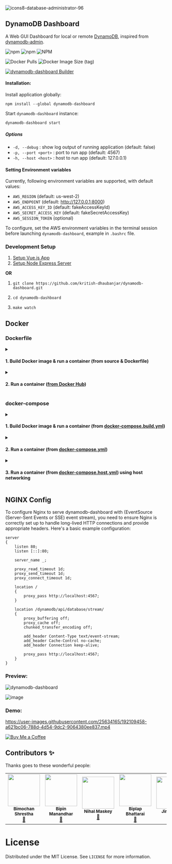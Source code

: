 ![icons8-database-administrator-96](https://user-images.githubusercontent.com/25634165/204095372-d6d8362f-3a33-4ab7-8b97-330fe712c404.png)

## DynamoDB Dashboard

A Web GUI Dashboard for local or remote [DynamoDB](https://aws.amazon.com/blogs/aws/dynamodb-local-for-desktop-development/), inspired from [dynamodb-admin](https://github.com/aaronshaf/dynamodb-admin).

![npm](https://img.shields.io/npm/v/dynamodb-dashboard?label=npm&style=flat-square) ![npm](https://img.shields.io/npm/dw/dynamodb-dashboard?style=flat-square) ![NPM](https://img.shields.io/npm/l/dynamodb-dashboard?style=flat-square)

![Docker Pulls](https://img.shields.io/docker/pulls/kritishdhaubanjar/dynamodb-dashboard?style=flat-square) ![Docker Image Size (tag)](https://img.shields.io/docker/image-size/kritishdhaubanjar/dynamodb-dashboard/latest?style=flat-square)

[![dynamodb-dashboard Builder](https://img.shields.io/github/actions/workflow/status/kritish-dhaubanjar/dynamodb-dashboard/build.yml?branch=main&label=dynamodb-dashboard%20Builder&style=flat-square)](https://github.com/kritish-dhaubanjar/dynamodb-dashboard/actions/workflows/build.yml)

#### Installation:
Install application globally:
```shell
npm install --global dynamodb-dashboard
```

Start `dynamodb-dashboard` instance:
```shell
dynamodb-dashboard start
```

##### Options
- `-d, --debug` : show log output of running application (default: false)
- `-p, --port <port>` : port to run app (default: 4567)
- `-h, --host <host>` : host to run app (default: 127.0.0.1)

#### Setting Environment variables
Currently, following environment variables are supported, with default values:

- `AWS_REGION` (default: us-west-2)
- `AWS_ENDPOINT` (default: http://127.0.0.1:8000)
- `AWS_ACCESS_KEY_ID` (default: fakeAccessKeyId)
- `AWS_SECRET_ACCESS_KEY` (default: fakeSecretAccessKey)
- `AWS_SESSION_TOKEN` (optional)

To configure, set the AWS environment variables in the terminal session before launching `dynamodb-dashboard`, example in `.bashrc` file.

### Development Setup
1. [Setup Vue.js App](https://github.com/kritish-dhaubanjar/dynamodb-dashboard/tree/main/app)
2. [Setup Node Express Server](https://github.com/kritish-dhaubanjar/dynamodb-dashboard/tree/main/server)

**OR**

1.  ```shell
    git clone https://github.com/kritish-dhaubanjar/dynamodb-dashboard.git
    ```
2. ```shell
   cd dynamodb-dashboard
   ```
3. ```shell
   make watch
   ```

## Docker

### Dockerfile

<details>
  <summary><h4>1. Build Docker image & run a container (from source & Dockerfile)</h4></summary>
  
  **a. Clone Repository**
  1. ```shell
     git clone https://github.com/kritish-dhaubanjar/dynamodb-dashboard.git
     ```
  2. ```shell
     cd dynamodb-dashboard
     ```
  
  **b. Build Docker Image**
  ```shell
  docker build . -t dynamodb-dashboard:local
  ```
  
  *Build Arguments:*
  - `PORT_ARG` (default: `4567`)
  - `HOST_ARG` (default: `0.0.0.0`)
  - `PREFIX_ARG` (default: `dynamodb`, prefix of route URIs)
  
  **c. Run Docker Container**
  ```shell
  docker run -p 8080:4567 dynamodb-dashboard:local
  ```
  
  *Environment Variables:*
  - `AWS_REGION` (default: `us-west-2`)
  - `AWS_ENDPOINT` (default: `http://127.0.0.1:8000`)
  - `AWS_ACCESS_KEY_ID` (default: `fakeAccessKeyId`)
  - `AWS_SECRET_ACCESS_KEY` (default: `fakeSecretAccessKey`)
  - `AWS_SESSION_TOKEN` (optional)
  
  *NOTE: For dynamodb running in the host machine, use flag `--network=host` for running dynamodb-dashboard container.*
</details>
<details>
  <summary><h4>2. Run a container (<a href="https://hub.docker.com/r/kritishdhaubanjar/dynamodb-dashboard">from Docker Hub</a>)</h4></summary>
  
  1. ```shell
     docker pull kritishdhaubanjar/dynamodb-dashboard:latest
     ```
  2. ```shell
     docker run -p 8080:4567 kritishdhaubanjar/dynamodb-dashboard:latest
     ```
  
  *Environment Variables:*
  - `AWS_REGION` (default: `us-west-2`)
  - `AWS_ENDPOINT` (default: `http://127.0.0.1:8000`)
  - `AWS_ACCESS_KEY_ID` (default: `fakeAccessKeyId`)
  - `AWS_SECRET_ACCESS_KEY` (default: `fakeSecretAccessKey`)
  - `AWS_SESSION_TOKEN` (optional)
  
  *NOTE: For dynamodb running in the host machine, use flag `--network=host` for running dynamodb-dashboard container.*
</details>

### docker-compose

<details>
  <summary><h4>1. Build Docker image & run a container (from <a href="https://github.com/kritish-dhaubanjar/dynamodb-dashboard/blob/main/docker-compose.build.yml">docker-compose.build.yml</a>)</h4></summary>
  
  *dynamoDB image (from docker hub) + dynamodb-dashboard image (built from source)*
  
  **a. Clone Repository**
  1. ```shell
     git clone https://github.com/kritish-dhaubanjar/dynamodb-dashboard.git
     ```
  2. ```shell
     cd dynamodb-dashboard
     ```
    
  **b. Build & Run Docker Image**
  ```shell
  docker-compose -f docker-compose.build.yml up
  ```
</details>
<details>
  <summary><h4>2. Run a container (from <a href="https://github.com/kritish-dhaubanjar/dynamodb-dashboard/blob/main/docker-compose.yml">docker-compose.yml</a>)</h4></summary>
  
  *dynamoDB image (from docker hub) + dynamodb-dashboard image (from docker hub)*
  
  ```shell
  docker-compose up
  ```
</details>
<details>
  <summary><h4>3. Run a container (from <a href="https://github.com/kritish-dhaubanjar/dynamodb-dashboard/blob/main/docker-compose.host.yml">docker-compose.host.yml</a>) using host networking</h4></summary>
  
  *dynamoDB (host network) + dynamodb-dashboard image (from docker hub)*
  
  ```shell
  docker-compose -f docker-compose.host.yml up
  ```
</details>

## NGINX Config
To configure Nginx to serve dynamodb-dashboard with (EventSource (Server-Sent Events or SSE) event stream), you need to ensure Nginx is correctly set up to handle long-lived HTTP connections and provide appropriate headers. Here's a basic example configuration:
```nginx
server
{
    listen 80;
    listen [::]:80;

    server_name _;

    proxy_read_timeout 1d;
    proxy_send_timeout 1d;
    proxy_connect_timeout 1d;

    location /
    {
        proxy_pass http://localhost:4567;
    }

    location /dynamodb/api/database/stream/
    {
        proxy_buffering off;
        proxy_cache off;
        chunked_transfer_encoding off;

        add_header Content-Type text/event-stream;
        add_header Cache-Control no-cache;
        add_header Connection keep-alive;

        proxy_pass http://localhost:4567;
    }
}
```

### Preview:
![dynamodb-dashboard](https://user-images.githubusercontent.com/25634165/213922274-d70cde00-4d70-47ac-ab84-68b6f0933d58.png)

![image](https://user-images.githubusercontent.com/25634165/215118400-fe18ea87-5562-4e7d-be7b-ccf61a3fbe99.png)

### Demo:
https://user-images.githubusercontent.com/25634165/192109458-a621bc06-788d-4d54-9dc2-9064380ee837.mp4

[![Buy Me a Coffee](https://img.shields.io/badge/Buy%20me%20a%20coffee-orange?style=for-the-badge&logo=buy-me-a-coffee)](https://www.buymeacoffee.com/kritishdhaubanjar)

## Contributors ✨

Thanks goes to these wonderful people:

<table>
  <tr>
    <td align="center"><a href="https://github.com/sbimochan"><img src="https://avatars.githubusercontent.com/u/11685953?v=4" width="100px;" alt=""/><br /><sub><b>Bimochan Shrestha</b></sub></a><br /><a href="https://github.com/kritish-dhaubanjar/dynamodb-dashboard/commits?author=sbimochan" title="Commits">📖</a></td>
    <td align="center"><a href="https://github.com/bipinmdr07"><img src="https://avatars.githubusercontent.com/u/16375412?v=4" width="100px;" alt=""/><br /><sub><b>Bipin Manandhar</b></sub></a><br /><a href="https://github.com/kritish-dhaubanjar/dynamodb-dashboard/commits?author=bipinmdr07" title="Commits">📖</a></td>
    <td align="center"><a href="https://github.com/maskeynihal"><img src="https://avatars.githubusercontent.com/u/26411488?v=4" width="100px;" alt=""/><br /><sub><b>Nihal Maskey</b></sub></a><br /><a href="https://github.com/kritish-dhaubanjar/dynamodb-dashboard/commits?author=maskeynihal" title="Commits">📖</a></td>
    <td align="center"><a href="https://github.com/bhattaraib58"><img src="https://avatars.githubusercontent.com/u/15843175?v=4" width="100px;" alt=""/><br /><sub><b>Biplap Bhattarai</b></sub></a><br /><a href="https://github.com/kritish-dhaubanjar/dynamodb-dashboard/commits?author=bhattaraib58" title="Commits">📖</a></td>
    <td align="center"><a href="https://github.com/JimDabell"><img src="https://avatars.githubusercontent.com/u/5674?v=4" width="100px;" alt=""/><br /><sub><b>Jim Dabell</b></sub></a><br /><a href="https://github.com/kritish-dhaubanjar/dynamodb-dashboard/commits?author=JimDabell" title="Commits">📖</a></td>
      <td align="center"><a href="https://github.com/yyyoichi"><img src="https://avatars.githubusercontent.com/u/67273105?v=4" width="100px;" alt=""/><br /><sub><b>yyyoichi</b></sub></a><br /><a href="https://github.com/kritish-dhaubanjar/dynamodb-dashboard/commits?author=yyyoichi" title="Commits">📖</a></td>
  </tr>
</table>

# License
Distributed under the MIT License. See `LICENSE` for more information.
